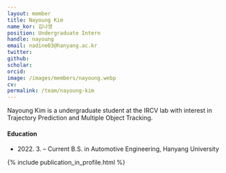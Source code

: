 ```yaml
---
layout: member
title: Nayoung Kim
name_kor: 김나영
position: Undergraduate Intern
handle: nayoung
email: nadine03@hanyang.ac.kr
twitter: 
github: 
scholar: 
orcid: 
image: /images/members/nayoung.webp
cv: 
permalink: /team/nayoung-kim
---
```


Nayoung Kim is a undergraduate student at the IRCV lab with interest in Trajectory Prediction and Multiple Object Tracking.


#### Education

<ul class="chronological">
  <li><span>2022. 3. – Current</span> B.S. in Automotive Engineering, Hanyang University</li>
</ul>

{% include publication_in_profile.html %}
